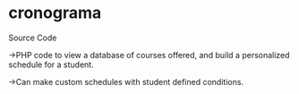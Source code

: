 # cronograma

Source Code

->PHP code to view a database of courses offered, and build a personalized schedule for a student. 

->Can make custom schedules with student defined conditions. 